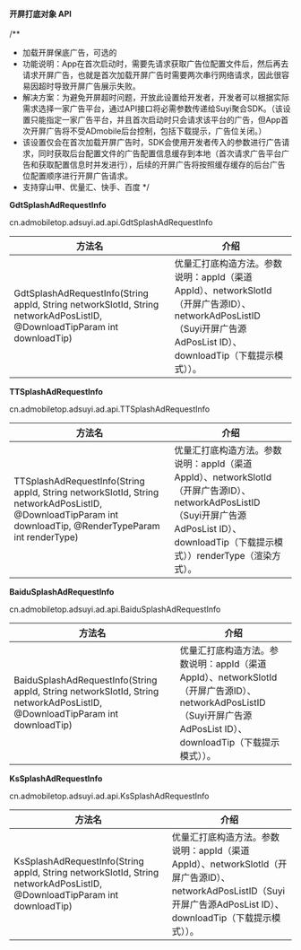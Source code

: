 #### 开屏打底对象 API

/**
 * 加载开屏保底广告，可选的
 * 功能说明：App在首次启动时，需要先请求获取广告位配置文件后，然后再去请求开屏广告，也就是首次加载开屏广告时需要两次串行网络请求，因此很容易因超时导致开屏广告展示失败。
 * 解决方案：为避免开屏超时问题，开放此设置给开发者，开发者可以根据实际需求选择一家广告平台，通过API接口将必需参数传递给Suyi聚合SDK。（该设置只能指定一家广告平台，并且首次启动时只会请求该平台的广告，但App首次开屏广告将不受ADmobile后台控制，包括下载提示，广告位关闭。）
 * 该设置仅会在首次加载开屏广告时，SDK会使用开发者传入的参数进行广告请求，同时获取后台配置文件的广告配置信息缓存到本地（首次请求广告平台广告和获取配置信息时并发进行），后续的开屏广告将按照缓存缓存的后台广告位配置顺序进行开屏广告请求。
 * 支持穿山甲、优量汇、快手、百度
 */

**GdtSplashAdRequestInfo**

cn.admobiletop.adsuyi.ad.api.GdtSplashAdRequestInfo

| 方法名         | 介绍 |
| ------------ | ---- |
| GdtSplashAdRequestInfo(String appId, String networkSlotId, String networkAdPosListID, @DownloadTipParam int downloadTip) | 优量汇打底构造方法。参数说明：appId（渠道AppId）、networkSlotId（开屏广告源ID）、networkAdPosListID（Suyi开屏广告源AdPosList ID）、downloadTip（下载提示模式））。|

**TTSplashAdRequestInfo**

cn.admobiletop.adsuyi.ad.api.TTSplashAdRequestInfo

| 方法名         | 介绍 |
| ------------ | ---- |
| TTSplashAdRequestInfo(String appId, String networkSlotId, String networkAdPosListID, @DownloadTipParam int downloadTip, @RenderTypeParam int renderType) | 优量汇打底构造方法。参数说明：appId（渠道AppId）、networkSlotId（开屏广告源ID）、networkAdPosListID（Suyi开屏广告源AdPosList ID）、downloadTip（下载提示模式））renderType（渲染方式）。|

**BaiduSplashAdRequestInfo**

cn.admobiletop.adsuyi.ad.api.BaiduSplashAdRequestInfo

| 方法名         | 介绍 |
| ------------ | ---- |
| BaiduSplashAdRequestInfo(String appId, String networkSlotId, String networkAdPosListID, @DownloadTipParam int downloadTip) | 优量汇打底构造方法。参数说明：appId（渠道AppId）、networkSlotId（开屏广告源ID）、networkAdPosListID（Suyi开屏广告源AdPosList ID）、downloadTip（下载提示模式））。|

**KsSplashAdRequestInfo**

cn.admobiletop.adsuyi.ad.api.KsSplashAdRequestInfo

| 方法名         | 介绍 |
| ------------ | ---- |
| KsSplashAdRequestInfo(String appId, String networkSlotId, String networkAdPosListID, @DownloadTipParam int downloadTip) | 优量汇打底构造方法。参数说明：appId（渠道AppId）、networkSlotId（开屏广告源ID）、networkAdPosListID（Suyi开屏广告源AdPosList ID）、downloadTip（下载提示模式））。|